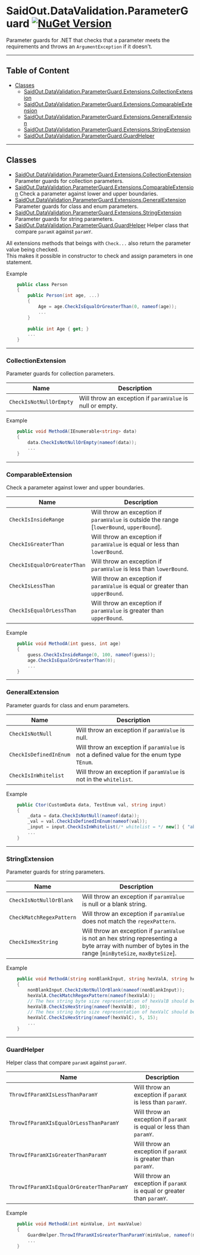 
# SaidOut.DataValidation.ParameterGuard [![NuGet Version](https://img.shields.io/nuget/v/SaidOut.DataValidation.ParameterGuard.svg?style=flat)](https://www.nuget.org/packages/SaidOut.DataValidation.ParameterGuard/)
Parameter guards for .NET that checks that a parameter meets the requirements and throws an `ArgumentException` if it doesn't.

---
## Table of Content
 * [Classes](#classes)
   * [SaidOut.DataValidation.ParameterGuard.Extensions.CollectionExtension](#collectionextension)
   * [SaidOut.DataValidation.ParameterGuard.Extensions.ComparableExtension](#comparableextension)
   * [SaidOut.DataValidation.ParameterGuard.Extensions.GeneralExtension](#generalextension)
   * [SaidOut.DataValidation.ParameterGuard.Extensions.StringExtension](#stringextension)
   * [SaidOut.DataValidation.ParameterGuard.GuardHelper](#guardhelper)

---
## Classes
 * [SaidOut.DataValidation.ParameterGuard.Extensions.CollectionExtension](#collectionextension) Parameter guards for collection parameters.
 * [SaidOut.DataValidation.ParameterGuard.Extensions.ComparableExtension](#comparableextension) Check a parameter against lower and upper boundaries.
 * [SaidOut.DataValidation.ParameterGuard.Extensions.GeneralExtension](#generalextension) Parameter guards for class and enum parameters.
 * [SaidOut.DataValidation.ParameterGuard.Extensions.StringExtension](#stringextension) Parameter guards for string parameters.
 * [SaidOut.DataValidation.ParameterGuard.GuardHelper](#guardhelper) Helper class that compare `paramX` against `paramY`.

All extensions methods that beings with `Check...` also return the parameter value being checked.  
This makes it possible in constructor to check and assign parameters in one statement.  

Example
```cs
    public class Person
    {
        public Person(int age, ...)  
        {  
            Age = age.CheckIsEqualOrGreaterThan(0, nameof(age));  
            ...  
        }  
  
        public int Age { get; }  
        ...
    }  
```

---
### CollectionExtension
Parameter guards for collection parameters.

| Name | Description |
|--------|-------------|
| `CheckIsNotNullOrEmpty` | Will throw an exception if `paramValue` is null or empty.

Example
```cs
    public void MethodA(IEnumerable<string> data)  
    {  
        data.CheckIsNotNullOrEmpty(nameof(data));  
        ...  
    }  
```

---
### ComparableExtension
Check a parameter against lower and upper boundaries.

| Name | Description |
|--------|-------------|
| `CheckIsInsideRange` | Will throw an exception if `paramValue` is outside the range [`lowerBound`, `upperBound`]. |
| `CheckIsGreaterThan` | Will throw an exception if `paramValue` is equal or less than `lowerBound`. |
| `CheckIsEqualOrGreaterThan` | Will throw an exception if `paramValue` is less than `lowerBound`. |
| `CheckIsLessThan` | Will throw an exception if `paramValue` is equal or greater than `upperBound`. |
| `CheckIsEqualOrLessThan` | Will throw an exception if `paramValue` is greater than `upperBound`. |

Example
```cs
    public void MethodA(int guess, int age)  
    {  
        guess.CheckIsInsideRange(0, 100, nameof(guess));  
        age.CheckIsEqualOrGreaterThan(0);
        ...  
    }  
```


---
### GeneralExtension
Parameter guards for class and enum parameters.

| Name | Description |
|--------|-------------|
| `CheckIsNotNull` | Will throw an exception if `paramValue` is null. |
| `CheckIsDefinedInEnum` | Will throw an exception if `paramValue` is not a defined value for the enum type `TEnum`. |
| `CheckIsInWhitelist` | Will throw an exception if `paramValue` is not in the `whitelist`. |

Example
```cs
    public Ctor(CustomData data, TestEnum val, string input)  
    {  
        _data = data.CheckIsNotNull(nameof(data));  
        _val = val.CheckIsDefinedInEnum(nameof(val));  
        _input = input.CheckIsInWhitelist(/* whitelist = */ new[] { "ab", "ef", "hf" }, nameof(input));  
        ...  
    }  
```


---
### StringExtension
Parameter guards for string parameters.

| Name | Description |
|--------|-------------|
| `CheckIsNotNullOrBlank` | Will throw an exception if `paramValue` is null or a blank string. |
| `CheckMatchRegexPattern` |Will throw an exception if `paramValue` does not match the `regexPattern`. |
| `CheckIsHexString` | Will throw an exception if `paramValue` is not an hex string representing a byte array with number of bytes in the range [`minByteSize`, `maxByteSize`]. |

Example
```cs
    public void MethodA(string nonBlankInput, string hexValA, string hexValB, string hexValC)  
    {  
        nonBlankInput.CheckIsNotNullOrBlank(nameof(nonBlankInput));  
        hexValA.CheckMatchRegexPattern(nameof(hexValA));  
        // The hex string byte size representation of hexValB should be 10 or greater  
        hexValB.CheckIsHexString(nameof(hexValB), 10);  
        // The hex string byte size representation of hexValC should be in the range [5, 15]  
        hexValC.CheckIsHexString(nameof(hexValC), 5, 15);  
        ...  
    }  
```


---
### GuardHelper
Helper class that compare `paramX` against `paramY`.

| Name | Description |
|--------|-------------|
| `ThrowIfParamXIsLessThanParamY` | Will throw an exception if `paramX` is less than `paramY`. |
| `ThrowIfParamXIsEqualOrLessThanParamY` | Will throw an exception if `paramX` is equal or less than `paramY`. |
| `ThrowIfParamXIsGreaterThanParamY` | Will throw an exception if `paramX` is greater than `paramY`. |
| `ThrowIfParamXIsEqualOrGreaterThanParamY` | Will throw an exception if `paramX` is equal or greater than `paramY`. |

Example
```cs
    public void MethodA(int minValue, int maxValue)  
    {  
        GuardHelper.ThrowIfParamXIsGreaterThanParamY(minValue, nameof(minValue), maxValue, nameof(maxValue))
        ...  
    }  
```
